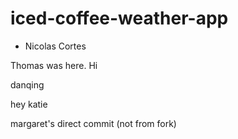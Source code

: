 # iced-coffee-weather-app


* Nicolas Cortes

Thomas was here. Hi

danqing

hey katie


margaret's direct commit (not from fork)
